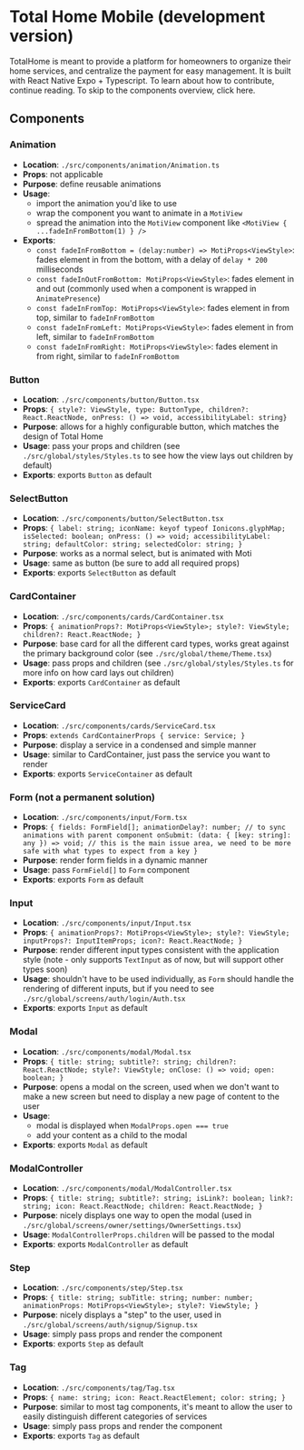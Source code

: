 # Total Home Mobile (development version)
TotalHome is meant to provide a platform for homeowners to organize their home services, and centralize the payment for easy management. It is built with React Native Expo + Typescript. To learn about how to contribute, continue reading. To skip to the components overview, click here.

## Components
### Animation
- **Location**: `./src/components/animation/Animation.ts`
- **Props**: not applicable
- **Purpose**: define reusable animations
- **Usage**: 
    - import the animation you'd like to use
    - wrap the component you want to animate in a `MotiView`
    - spread the animation into the `MotiView` component like `<MotiView { ...fadeInFromBottom(1) } />`
- **Exports**:
    - `const fadeInFromBottom = (delay:number) => MotiProps<ViewStyle>`: fades element in from the bottom, with a delay of `delay * 200` milliseconds
    - `const fadeInOutFromBottom: MotiProps<ViewStyle>`: fades element in and out (commonly used when a component is wrapped in `AnimatePresence`)
    - `const fadeInFromTop: MotiProps<ViewStyle>`: fades element in from top, similar to `fadeInFromBottom`
    - `const fadeInFromLeft: MotiProps<ViewStyle>`: fades element in from left, similar to `fadeInFromBottom`
    - `const fadeInFromRight: MotiProps<ViewStyle>`: fades element in from right, similar to `fadeInFromBottom`
### Button
- **Location**: `./src/components/button/Button.tsx`
- **Props**: `{ style?: ViewStyle, type: ButtonType, children?: React.ReactNode, onPress: () => void, accessibilityLabel: string}`
- **Purpose**: allows for a highly configurable button, which matches the design of Total Home
- **Usage**: pass your props and children (see `./src/global/styles/Styles.ts` to see how the view lays out children by default)
- **Exports**: exports `Button` as default
### SelectButton
- **Location**: `./src/components/button/SelectButton.tsx`
- **Props**: `{
    label: string;
    iconName: keyof typeof Ionicons.glyphMap;
    isSelected: boolean;
    onPress: () => void;
    accessibilityLabel: string;
    defaultColor: string;
    selectedColor: string;
}`
- **Purpose**: works as a normal select, but is animated with Moti
- **Usage**: same as button (be sure to add all required props)
- **Exports**: exports `SelectButton` as default
### CardContainer
- **Location**: `./src/components/cards/CardContainer.tsx`
- **Props**: `{
    animationProps?: MotiProps<ViewStyle>;
    style?: ViewStyle;
    children?: React.ReactNode;
}`
- **Purpose**: base card for all the different card types, works great against the primary background color (see `./src/global/theme/Theme.tsx`)
- **Usage**: pass props and children (see `./src/global/styles/Styles.ts` for more info on how card lays out children)
- **Exports**: exports `CardContainer` as default
### ServiceCard
- **Location**: `./src/components/cards/ServiceCard.tsx`
- **Props**: `extends CardContainerProps {
    service: Service;
}`
- **Purpose**: display a service in a condensed and simple manner
- **Usage**: similar to CardContainer, just pass the service you want to render
- **Exports**: exports `ServiceContainer` as default
### Form (not a permanent solution)
- **Location**: `./src/components/input/Form.tsx`
- **Props**: `{
    fields: FormField[];
    animationDelay?: number; // to sync animations with parent component
    onSubmit: (data: { [key: string]: any }) => void; // this is the main issue area, we need to be more safe with what types to expect from a key
}`
- **Purpose**: render form fields in a dynamic manner
- **Usage**: pass `FormField[]` to `Form` component
- **Exports**: exports `Form` as default
### Input
- **Location**: `./src/components/input/Input.tsx`
- **Props**: `{
    animationProps?: MotiProps<ViewStyle>;
    style?: ViewStyle;
    inputProps?: InputItemProps;
    icon?: React.ReactNode;
}`
- **Purpose**: render different input types consistent with the application style (note - only supports `TextInput` as of now, but will support other types soon)
- **Usage**: shouldn't have to be used individually, as `Form` should handle the rendering of different inputs, but if you need to see `./src/global/screens/auth/login/Auth.tsx`
- **Exports**: exports `Input` as default
### Modal
- **Location**: `./src/components/modal/Modal.tsx`
- **Props**: `{
    title: string;
    subtitle?: string;
    children?: React.ReactNode;
    style?: ViewStyle;
    onClose: () => void;
    open: boolean;
}`
- **Purpose**: opens a modal on the screen, used when we don't want to make a new screen but need to display a new page of content to the user
- **Usage**: 
    - modal is displayed when `ModalProps.open === true`
    - add your content as a child to the modal
- **Exports**: exports `Modal` as default
### ModalController
- **Location**: `./src/components/modal/ModalController.tsx`
- **Props**: `{
    title: string;
    subtitle?: string;
    isLink?: boolean;
    link?: string;
    icon: React.ReactNode;
    children: React.ReactNode;
}`
- **Purpose**: nicely displays one way to open the modal (used in `./src/global/screens/owner/settings/OwnerSettings.tsx`)
- **Usage**: `ModalControllerProps.children` will be passed to the modal
- **Exports**: exports `ModalController` as default
### Step
- **Location**: `./src/components/step/Step.tsx`
- **Props**: `{
    title: string;
    subTitle: string;
    number: number;
    animationProps: MotiProps<ViewStyle>;
    style?: ViewStyle;
}`
- **Purpose**: nicely displays a "step" to the user, used in `./src/global/screens/auth/signup/Signup.tsx`
- **Usage**: simply pass props and render the component
- **Exports**: exports `Step` as default
### Tag
- **Location**: `./src/components/tag/Tag.tsx`
- **Props**: `{
    name: string;
    icon: React.ReactElement;
    color: string;
}`
- **Purpose**: similar to most tag components, it's meant to allow the user to easily distinguish different categories of services
- **Usage**: simply pass props and render the component
- **Exports**: exports `Tag` as default